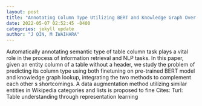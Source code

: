 ```yaml
--- 
layout: post 
title: "Annotating Column Type Utilizing BERT and Knowledge Graph Over Wikipedia Categories and Lists" 
date: 2022-05-07 02:52:45 -0400 
categories: jekyll update 
author: "J QIN, M IWAIHARA" 
--- 
```

Automatically annotating semantic type of table column task plays a vital role in the process of information retrieval and NLP tasks. In this paper, given an entity column of a table without a header, we study the problem of predicting its column type using both finetuning on pre-trained BERT model and knowledge graph lookup, integrating the two methods to complement each other s shortcomings. A data augmentation method utilizing similar entities in Wikipedia categories and lists is proposed to fine Cites: Turl: Table understanding through representation learning